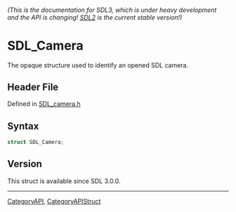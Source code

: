 ###### (This is the documentation for SDL3, which is under heavy development and the API is changing! [SDL2](https://wiki.libsdl.org/SDL2/) is the current stable version!)
# SDL_Camera

The opaque structure used to identify an opened SDL camera.

## Header File

Defined in [SDL_camera.h](https://github.com/libsdl-org/SDL/blob/main/include/SDL3/SDL_camera.h)

## Syntax

```c
struct SDL_Camera;
```

## Version

This struct is available since SDL 3.0.0.

----
[CategoryAPI](CategoryAPI), [CategoryAPIStruct](CategoryAPIStruct)

